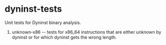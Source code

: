 # dyninst-tests
Unit tests for Dyninst binary analysis.

1. unknown-x86 -- tests for x86_64 instructions that are either
unknown by dyninst or for which dyninst gets the wrong length.
